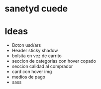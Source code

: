 # sanetyd cuede




# Ideas
* Boton usd/ars
* Header sticky shadow
* bolsita en vez de carrito
* seccion de categorias con hover copado
* seccion calidad al comprador
* card con hover img
* medios de pago
* sass